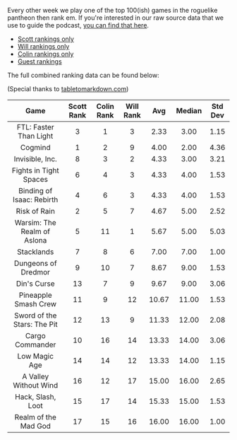 Every other week we play one of the top 100(ish) games in the roguelike pantheon then rank em. If you're interested in our raw source data that we use to guide the podcast, [you can find that here](https://docs.google.com/spreadsheets/d/1mPCzKz2UP8r3KgRMSSi4KuuKImWZFT7KJEBENuinGTw/edit?usp=sharing).

* [Scott rankings only](https://docs.google.com/spreadsheets/d/1wf34T9sseGKv_VtQMcjRq6WuFWj33uU9cbU4oUlZGt8/edit#gid=1410426659)
* [Will rankings only](https://docs.google.com/spreadsheets/d/1wf34T9sseGKv_VtQMcjRq6WuFWj33uU9cbU4oUlZGt8/edit#gid=73210139)
* [Colin rankings only](https://docs.google.com/spreadsheets/d/1wf34T9sseGKv_VtQMcjRq6WuFWj33uU9cbU4oUlZGt8/edit#gid=2046262583)
* [Guest rankings](https://docs.google.com/spreadsheets/d/1wf34T9sseGKv_VtQMcjRq6WuFWj33uU9cbU4oUlZGt8/edit#gid=847369508)

<!-- 
when finished:
* games that X liked more than Y
* games that X and Y agreed on perfectly
* top 'gems' = avg pod rank vs review rank
* top 'anti-gems' = avg pod rank vs review rank
-->

<!--
ongoing short lists (matching youtube playlists?):

top 3 most popular rogues
top 3 hidden gems
top 3 most widely disagreed on games (std dev)
-->


The full combined ranking data can be found below:

(Special thanks to [tabletomarkdown.com](https://tabletomarkdown.com/convert-spreadsheet-to-markdown))

| Game | Scott Rank | Colin Rank | Will Rank | Avg | Median | Std Dev |
|  :----: |  :----: |  :----: |  :----: |  :----: | :----: | :----: |
| FTL: Faster Than Light      | 3          | 1          | 3         | 2.33     | 3.00        | 1.15    |
| Cogmind                     | 1          | 2          | 9         | 4.00     | 2.00        | 4.36    |
| Invisible, Inc.             | 8          | 3          | 2         | 4.33     | 3.00        | 3.21    |
| Fights in Tight Spaces      | 6          | 4          | 3         | 4.33     | 4.00        | 1.53    |
| Binding of Isaac: Rebirth   | 4          | 6          | 3         | 4.33     | 4.00        | 1.53    |
| Risk of Rain                | 2          | 5          | 7         | 4.67     | 5.00        | 2.52    |
| Warsim: The Realm of Aslona | 5          | 11         | 1         | 5.67     | 5.00        | 5.03    |
| Stacklands                  | 7          | 8          | 6         | 7.00     | 7.00        | 1.00    |
| Dungeons of Dredmor         | 9          | 10         | 7         | 8.67     | 9.00        | 1.53    |
| Din's Curse                 | 13         | 7          | 9         | 9.67     | 9.00        | 3.06    |
| Pineapple Smash Crew        | 11         | 9          | 12        | 10.67    | 11.00       | 1.53    |
| Sword of the Stars: The Pit | 12         | 13         | 9         | 11.33    | 12.00       | 2.08    |
| Cargo Commander             | 10         | 16         | 14        | 13.33    | 14.00       | 3.06    |
| Low Magic Age               | 14         | 14         | 12        | 13.33    | 14.00       | 1.15    |
| A Valley Without Wind       | 16         | 12         | 17        | 15.00    | 16.00       | 2.65    |
| Hack, Slash, Loot           | 15         | 17         | 14        | 15.33    | 15.00       | 1.53    |
| Realm of the Mad God        | 17         | 15         | 16        | 16.00    | 16.00       | 1.00    |
















